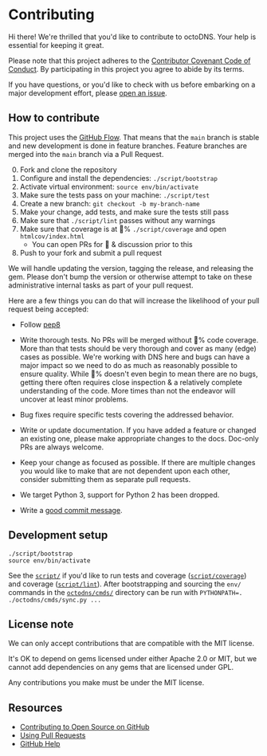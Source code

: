 # Contributing

Hi there! We're thrilled that you'd like to contribute to octoDNS. Your help is essential for keeping it great.

Please note that this project adheres to the [Contributor Covenant Code of Conduct](/CODE_OF_CONDUCT.md). By participating in this project you agree to abide by its terms.

If you have questions, or you'd like to check with us before embarking on a major development effort, please [open an issue](https://github.com/octodns/octodns/issues/new).

## How to contribute

This project uses the [GitHub Flow](https://guides.github.com/introduction/flow/). That means that the `main` branch is stable and new development is done in feature branches. Feature branches are merged into the `main` branch via a Pull Request.

0. Fork and clone the repository
0. Configure and install the dependencies: `./script/bootstrap`
0. Activate virtual environment: `source env/bin/activate`
0. Make sure the tests pass on your machine: `./script/test`
0. Create a new branch: `git checkout -b my-branch-name`
0. Make your change, add tests, and make sure the tests still pass
0. Make sure that `./script/lint` passes without any warnings
0. Make sure that coverage is at :100:% `./script/coverage` and open `htmlcov/index.html`
   * You can open PRs for :eyes: & discussion prior to this
0. Push to your fork and submit a pull request

We will handle updating the version, tagging the release, and releasing the gem. Please don't bump the version or otherwise attempt to take on these administrative internal tasks as part of your pull request.

Here are a few things you can do that will increase the likelihood of your pull request being accepted:

* Follow [pep8](https://www.python.org/dev/peps/pep-0008/)

- Write thorough tests. No PRs will be merged without :100:% code coverage. More than that tests should be very thorough and cover as many (edge) cases as possible. We're working with DNS here and bugs can have a major impact so we need to do as much as reasonably possible to ensure quality. While :100:% doesn't even begin to mean there are no bugs, getting there often requires close inspection & a relatively complete understanding of the code. More times than not the endeavor will uncover at least minor problems.

- Bug fixes require specific tests covering the addressed behavior.

- Write or update documentation. If you have added a feature or changed an existing one, please make appropriate changes to the docs. Doc-only PRs are always welcome.

- Keep your change as focused as possible. If there are multiple changes you would like to make that are not dependent upon each other, consider submitting them as separate pull requests.

- We target Python 3, support for Python 2 has been dropped.

- Write a [good commit message](http://tbaggery.com/2008/04/19/a-note-about-git-commit-messages.html).

## Development setup

```
./script/bootstrap
source env/bin/activate
```

See the [`script/`](/script) if you'd like to run tests and coverage ([`script/coverage`](/script/coverage)) and coverage ([`script/lint`](/script/lint)). After bootstrapping and sourcing the `env/` commands in the [`octodns/cmds/`](/octodns/cmds) directory can be run with `PYTHONPATH=. ./octodns/cmds/sync.py ...`

## License note

We can only accept contributions that are compatible with the MIT license.

It's OK to depend on gems licensed under either Apache 2.0 or MIT, but we cannot add dependencies on any gems that are licensed under GPL.

Any contributions you make must be under the MIT license.

## Resources

- [Contributing to Open Source on GitHub](https://guides.github.com/activities/contributing-to-open-source/)
- [Using Pull Requests](https://help.github.com/articles/using-pull-requests/)
- [GitHub Help](https://help.github.com)

